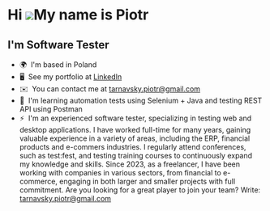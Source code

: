 Hi ![](https://user-images.githubusercontent.com/18350557/176309783-0785949b-9127-417c-8b55-ab5a4333674e.gif)My name is Piotr
=============================================================================================================================

I'm Software Tester
-------------------

*   🌍  I'm based in Poland
*   🖥️  See my portfolio at [LinkedIn](http://www.linkedin.com/in/piotrek-t/)
*   ✉️  You can contact me at [tarnavsky.piotr@gmail.com](mailto:tarnavsky.piotr@gmail.com)
*   🧠  I'm learning automation tests using Selenium + Java and testing REST API using Postman
*   ⚡  I'm an experienced software tester, specializing in testing web and desktop applications. I have worked full-time for many years, gaining valuable experience in a variety of areas, including the ERP, financial products and e-commers industries. I regularly attend conferences, such as test:fest, and testing training courses to continuously expand my knowledge and skills. Since 2023, as a freelancer, I have been working with companies in various sectors, from financial to e-commerce, engaging in both larger and smaller projects with full commitment. Are you looking for a great player to join your team? Write: tarnavsky.piotr@gmail.com
